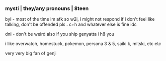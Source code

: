 ### mysti | they/any pronouns | 8teen

byi - most of the time im afk so w2i, i might not respond if i don't feel like talking, don't be offended pls .
c+h and whatever else is fine idc

dni - don't be weird also if you ship genyatta i h8 you

i like overwatch, homestuck, pokemon, persona 3 & 5, saiki k, mitski, etc etc

very very big fan of genji 
